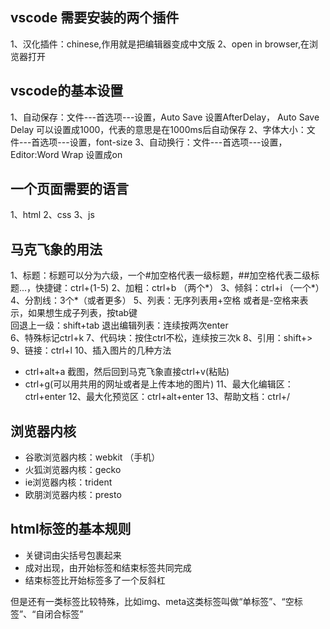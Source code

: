 ## vscode 需要安装的两个插件
1、汉化插件：chinese,作用就是把编辑器变成中文版
2、open in browser,在浏览器打开

## vscode的基本设置

1、自动保存：文件---首选项---设置，Auto Save 设置AfterDelay，
Auto Save Delay 可以设置成1000，代表的意思是在1000ms后自动保存
2、字体大小：文件---首选项---设置，font-size
3、自动换行：文件---首选项---设置，Editor:Word Wrap 设置成on

## 一个页面需要的语言
1、html
2、css
3、js

## 马克飞象的用法
1、标题：标题可以分为六级，一个#加空格代表一级标题，##加空格代表二级标题...，快捷键：ctrl+(1-5)
2、加粗：ctrl+b （两个*）
3、倾斜：ctrl+i （一个*）
4、分割线：3个*（或者更多）
5、列表：无序列表用+空格 或者是-空格来表示，如果想生成子列表，按tab键  
回退上一级：shift+tab
退出编辑列表：连续按两次enter  
6、特殊标记ctrl+k
7、代码块：按住ctrl不松，连续按三次k
8、引用：shift+>
9、链接：ctrl+l
10、插入图片的几种方法
 + ctrl+alt+a 截图，然后回到马克飞象直接ctrl+v(粘贴)
 + ctrl+g(可以用共用的网址或者是上传本地的图片)
 11、最大化编辑区：ctrl+enter
 12、最大化预览区：ctrl+alt+enter
 13、帮助文档：ctrl+/
  ## 浏览器内核
  + 谷歌浏览器内核：webkit （手机）
  + 火狐浏览器内核：gecko
  + ie浏览器内核：trident
  + 欧朋浏览器内核：presto
  ## html标签的基本规则
  + 关键词由尖括号包裹起来
  + 成对出现，由开始标签和结束标签共同完成
  + 结束标签比开始标签多了一个反斜杠

  但是还有一类标签比较特殊，比如img、meta这类标签叫做“单标签”、“空标签”、“自闭合标签”
